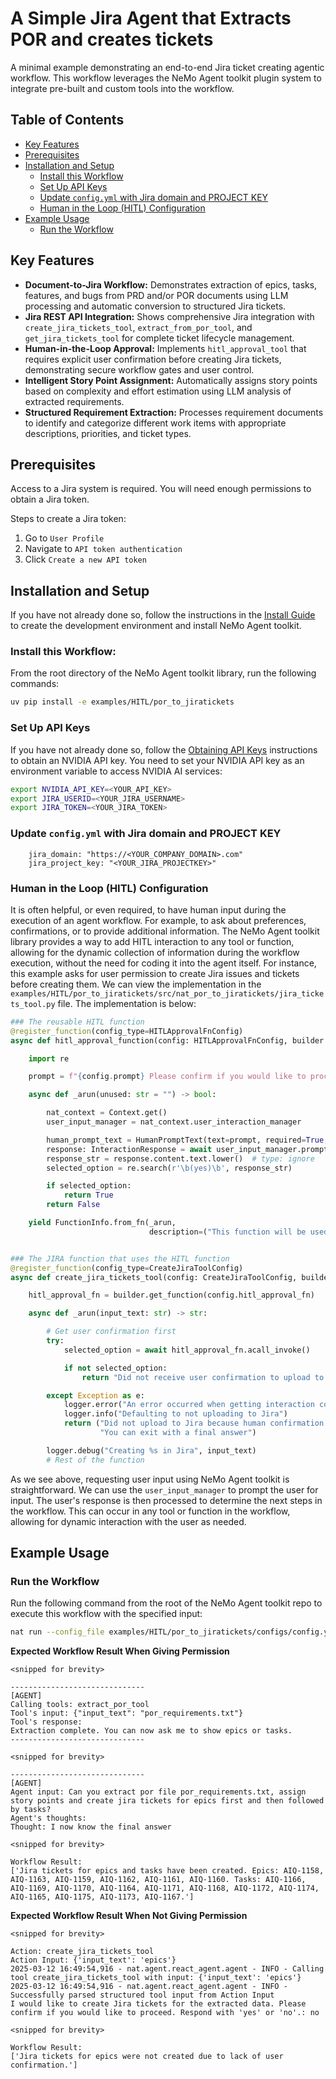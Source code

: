 <!--
SPDX-FileCopyrightText: Copyright (c) 2025, NVIDIA CORPORATION & AFFILIATES. All rights reserved.
SPDX-License-Identifier: Apache-2.0

Licensed under the Apache License, Version 2.0 (the "License");
you may not use this file except in compliance with the License.
You may obtain a copy of the License at

http://www.apache.org/licenses/LICENSE-2.0

Unless required by applicable law or agreed to in writing, software
distributed under the License is distributed on an "AS IS" BASIS,
WITHOUT WARRANTIES OR CONDITIONS OF ANY KIND, either express or implied.
See the License for the specific language governing permissions and
limitations under the License.
-->

# A Simple Jira Agent that Extracts POR and creates tickets

A minimal example demonstrating an end-to-end Jira ticket creating agentic workflow. This workflow leverages the NeMo Agent toolkit plugin system to integrate pre-built and custom tools into the workflow.

## Table of Contents

- [Key Features](#key-features)
- [Prerequisites](#prerequisites)
- [Installation and Setup](#installation-and-setup)
  - [Install this Workflow](#install-this-workflow)
  - [Set Up API Keys](#set-up-api-keys)
  - [Update `config.yml` with Jira domain and PROJECT KEY](#update-configyml-with-jira-domain-and-project-key)
  - [Human in the Loop (HITL) Configuration](#human-in-the-loop-hitl-configuration)
- [Example Usage](#example-usage)
  - [Run the Workflow](#run-the-workflow)

## Key Features

- **Document-to-Jira Workflow:** Demonstrates extraction of epics, tasks, features, and bugs from PRD and/or POR documents using LLM processing and automatic conversion to structured Jira tickets.
- **Jira REST API Integration:** Shows comprehensive Jira integration with `create_jira_tickets_tool`, `extract_from_por_tool`, and `get_jira_tickets_tool` for complete ticket lifecycle management.
- **Human-in-the-Loop Approval:** Implements `hitl_approval_tool` that requires explicit user confirmation before creating Jira tickets, demonstrating secure workflow gates and user control.
- **Intelligent Story Point Assignment:** Automatically assigns story points based on complexity and effort estimation using LLM analysis of extracted requirements.
- **Structured Requirement Extraction:** Processes requirement documents to identify and categorize different work items with appropriate descriptions, priorities, and ticket types.

## Prerequisites

Access to a Jira system is required. You will need enough permissions to obtain a Jira token.

Steps to create a Jira token:
1. Go to `User Profile`
2. Navigate to `API token authentication`
3. Click `Create a new API token`

## Installation and Setup

If you have not already done so, follow the instructions in the [Install Guide](../../../docs/source/quick-start/installing.md#install-from-source) to create the development environment and install NeMo Agent toolkit.

### Install this Workflow:

From the root directory of the NeMo Agent toolkit library, run the following commands:

```bash
uv pip install -e examples/HITL/por_to_jiratickets
```

### Set Up API Keys
If you have not already done so, follow the [Obtaining API Keys](../../../docs/source/quick-start/installing.md#obtaining-api-keys) instructions to obtain an NVIDIA API key. You need to set your NVIDIA API key as an environment variable to access NVIDIA AI services:

```bash
export NVIDIA_API_KEY=<YOUR_API_KEY>
export JIRA_USERID=<YOUR_JIRA_USERNAME>
export JIRA_TOKEN=<YOUR_JIRA_TOKEN>
```

### Update `config.yml` with Jira domain and PROJECT KEY
```
    jira_domain: "https://<YOUR_COMPANY_DOMAIN>.com"
    jira_project_key: "<YOUR_JIRA_PROJECTKEY>"
```

### Human in the Loop (HITL) Configuration
It is often helpful, or even required, to have human input during the execution of an agent workflow. For example, to ask about preferences, confirmations, or to provide additional information.
The NeMo Agent toolkit library provides a way to add HITL interaction to any tool or function, allowing for the dynamic collection of information during the workflow execution, without the need for coding it
into the agent itself. For instance, this example asks for user permission to create Jira issues and tickets before creating them. We can view the implementation in the
`examples/HITL/por_to_jiratickets/src/nat_por_to_jiratickets/jira_tickets_tool.py` file. The implementation is below:

```python
### The reusable HITL function
@register_function(config_type=HITLApprovalFnConfig)
async def hitl_approval_function(config: HITLApprovalFnConfig, builder: Builder):

    import re

    prompt = f"{config.prompt} Please confirm if you would like to proceed. Respond with 'yes' or 'no'."

    async def _arun(unused: str = "") -> bool:

        nat_context = Context.get()
        user_input_manager = nat_context.user_interaction_manager

        human_prompt_text = HumanPromptText(text=prompt, required=True, placeholder="<your response here>")
        response: InteractionResponse = await user_input_manager.prompt_user_input(human_prompt_text)
        response_str = response.content.text.lower()  # type: ignore
        selected_option = re.search(r'\b(yes)\b', response_str)

        if selected_option:
            return True
        return False

    yield FunctionInfo.from_fn(_arun,
                               description=("This function will be used to get the user's response to the prompt"))


### The JIRA function that uses the HITL function
@register_function(config_type=CreateJiraToolConfig)
async def create_jira_tickets_tool(config: CreateJiraToolConfig, builder: Builder):

    hitl_approval_fn = builder.get_function(config.hitl_approval_fn)

    async def _arun(input_text: str) -> str:

        # Get user confirmation first
        try:
            selected_option = await hitl_approval_fn.acall_invoke()

            if not selected_option:
                return "Did not receive user confirmation to upload to Jira. You can exit with a final answer."

        except Exception as e:
            logger.error("An error occurred when getting interaction content: %s", e)
            logger.info("Defaulting to not uploading to Jira")
            return ("Did not upload to Jira because human confirmation was not received. "
                    "You can exit with a final answer")

        logger.debug("Creating %s in Jira", input_text)
        # Rest of the function
```
As we see above, requesting user input using NeMo Agent toolkit is straightforward. We can use the `user_input_manager` to prompt the user for input. The user's response is then processed to determine the next steps in the workflow.
This can occur in any tool or function in the workflow, allowing for dynamic interaction with the user as needed.

## Example Usage

### Run the Workflow

Run the following command from the root of the NeMo Agent toolkit repo to execute this workflow with the specified input:

```bash
nat run --config_file examples/HITL/por_to_jiratickets/configs/config.yml  --input "Can you extract por file por_requirements.txt, assign story points and create jira tickets for epics first and then followed by tasks?"
```

**Expected Workflow Result When Giving Permission**
```console
<snipped for brevity>

------------------------------
[AGENT]
Calling tools: extract_por_tool
Tool's input: {"input_text": "por_requirements.txt"}
Tool's response:
Extraction complete. You can now ask me to show epics or tasks.
------------------------------

<snipped for brevity>

------------------------------
[AGENT]
Agent input: Can you extract por file por_requirements.txt, assign story points and create jira tickets for epics first and then followed by tasks?
Agent's thoughts:
Thought: I now know the final answer

<snipped for brevity>

Workflow Result:
['Jira tickets for epics and tasks have been created. Epics: AIQ-1158, AIQ-1163, AIQ-1159, AIQ-1162, AIQ-1161, AIQ-1160. Tasks: AIQ-1166, AIQ-1169, AIQ-1170, AIQ-1164, AIQ-1171, AIQ-1168, AIQ-1172, AIQ-1174, AIQ-1165, AIQ-1175, AIQ-1173, AIQ-1167.']
```

**Expected Workflow Result When Not Giving Permission**

```console
<snipped for brevity>

Action: create_jira_tickets_tool
Action Input: {'input_text': 'epics'}
2025-03-12 16:49:54,916 - nat.agent.react_agent.agent - INFO - Calling tool create_jira_tickets_tool with input: {'input_text': 'epics'}
2025-03-12 16:49:54,916 - nat.agent.react_agent.agent - INFO - Successfully parsed structured tool input from Action Input
I would like to create Jira tickets for the extracted data. Please confirm if you would like to proceed. Respond with 'yes' or 'no'.: no

<snipped for brevity>

Workflow Result:
['Jira tickets for epics were not created due to lack of user confirmation.']

```
